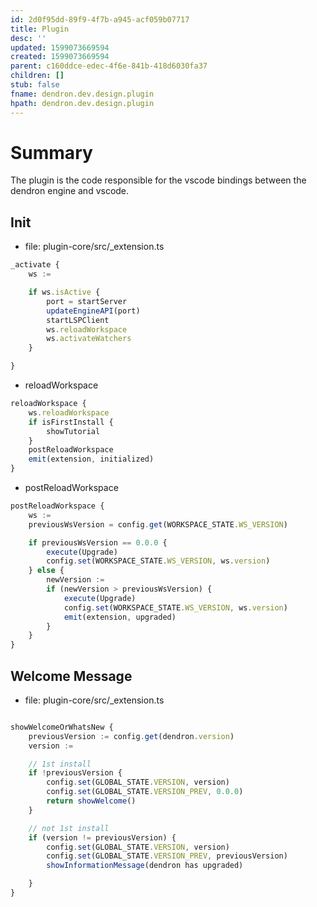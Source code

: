 ```yaml
---
id: 2d0f95dd-89f9-4f7b-a945-acf059b07717
title: Plugin
desc: ''
updated: 1599073669594
created: 1599073669594
parent: c160ddce-edec-4f6e-841b-418d6030fa37
children: []
stub: false
fname: dendron.dev.design.plugin
hpath: dendron.dev.design.plugin
---
```

# Summary

The plugin is the code responsible for the vscode bindings between the dendron engine and vscode.

## Init

- file: plugin-core/src/\_extension.ts

```ts
_activate {
    ws :=

    if ws.isActive {
        port = startServer
        updateEngineAPI(port)
        startLSPClient
        ws.reloadWorkspace
        ws.activateWatchers
    }

}
```

- reloadWorkspace

```ts
reloadWorkspace {
    ws.reloadWorkspace
    if isFirstInstall {
        showTutorial
    }
    postReloadWorkspace
    emit(extension, initialized)
}
```

- postReloadWorkspace

```ts
postReloadWorkspace {
    ws :=
    previousWsVersion = config.get(WORKSPACE_STATE.WS_VERSION)

    if previousWsVersion == 0.0.0 {
        execute(Upgrade)
        config.set(WORKSPACE_STATE.WS_VERSION, ws.version)
    } else {
        newVersion :=
        if (newVersion > previousWsVersion) {
            execute(Upgrade)
            config.set(WORKSPACE_STATE.WS_VERSION, ws.version)
            emit(extension, upgraded)
        }
    }
}

```

## Welcome Message

- file: plugin-core/src/\_extension.ts

```ts

showWelcomeOrWhatsNew {
    previousVersion := config.get(dendron.version)
    version :=

    // 1st install
    if !previousVersion {
        config.set(GLOBAL_STATE.VERSION, version)
        config.set(GLOBAL_STATE.VERSION_PREV, 0.0.0)
        return showWelcome()
    }

    // not 1st install
    if (version != previousVersion) {
        config.set(GLOBAL_STATE.VERSION, version)
        config.set(GLOBAL_STATE.VERSION_PREV, previousVersion)
        showInformationMessage(dendron has upgraded)

    }
}

```

